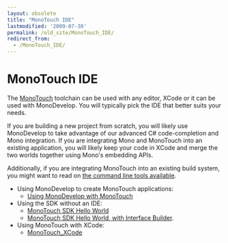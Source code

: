 ```yaml
---
layout: obsolete
title: "MonoTouch IDE"
lastmodified: '2009-07-30'
permalink: /old_site/MonoTouch_IDE/
redirect_from:
  - /MonoTouch_IDE/
---
```


MonoTouch IDE
=============

The [MonoTouch]({{site.github.url}}/old_site/MonoTouch "MonoTouch") toolchain can be used with any editor, XCode or it can be used with MonoDevelop. You will typically pick the IDE that better suits your needs.

If you are building a new project from scratch, you will likely use MonoDevelop to take advantage of our advanced C\# code-completion and Mono integration. If you are integrating Mono and MonoTouch into an existing application, you will likely keep your code in XCode and merge the two worlds together using Mono's embedding APIs.

Additionally, if you are integrating MonoTouch into an existing build system, you might want to read on [the command line tools available](#command-line-integration).

-   Using MonoDevelop to create MonoTouch applications:
    -   [Using MonoDevelop with MonoTouch]({{site.github.url}}/old_site/MonoTouch_Tutorial_MonoDevelop_HelloWorld "MonoTouch Tutorial MonoDevelop HelloWorld")
-   Using the SDK without an IDE:
    -   [MonoTouch SDK Hello World]({{site.github.url}}/old_site/MonoTouch_Tutorial_HelloiPhone "MonoTouch Tutorial HelloiPhone")
    -   [MonoTouch SDK Hello World, with Interface Builder]({{site.github.url}}/old_site/MonoTouch_Tutorial_HelloIB "MonoTouch Tutorial HelloIB").
-   Using MonoTouch with XCode:
    -   [MonoTouch\_XCode]({{site.github.url}}/old_site/MonoTouch_XCode "MonoTouch XCode")


